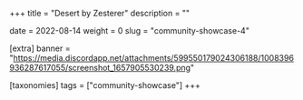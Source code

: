 +++
title = "Desert by Zesterer"
description = ""

date = 2022-08-14
weight = 0
slug = "community-showcase-4"

[extra]
banner = "https://media.discordapp.net/attachments/599550179024306188/1008396936287617055/screenshot_1657905530239.png"

[taxonomies]
tags = ["community-showcase"]
+++